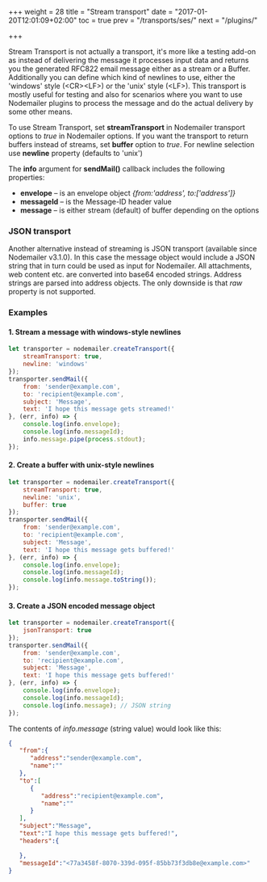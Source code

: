 +++
weight = 28
title = "Stream transport"
date = "2017-01-20T12:01:09+02:00"
toc = true
prev = "/transports/ses/"
next = "/plugins/"

+++

Stream Transport is not actually a transport, it's more like a testing add-on as instead of delivering the message it processes input data and returns you the generated RFC822 email message either as a stream or a Buffer. Additionally you can define which kind of newlines to use, either the 'windows' style (&lt;CR&gt;&lt;LF&gt;) or the 'unix' style (&lt;LF&gt;). This transport is mostly useful for testing and also for scenarios where you want to use Nodemailer plugins to process the message and do the actual delivery by some other means.

To use Stream Transport, set **streamTransport** in Nodemailer transport options to *true* in Nodemailer options. If you want the transport to return buffers instead of streams, set **buffer** option to *true*. For newline selection use **newline** property (defaults to 'unix')

The **info** argument for **sendMail()** callback includes the following properties:

- **envelope** – is an envelope object *{from:'address', to:['address']}*
- **messageId** – is the Message-ID header value
- **message** – is either stream (default) of buffer depending on the options

### JSON transport

Another alternative instead of streaming is JSON transport (available since Nodemailer v3.1.0). In this case the message object would include a JSON string that in turn could be used as input for Nodemailer. All attachments, web content etc. are converted into base64 encoded strings. Address strings are parsed into address objects. The only downside is that *raw* property is not supported.

### Examples

#### 1\. Stream a message with windows-style newlines

```javascript
let transporter = nodemailer.createTransport({
    streamTransport: true,
    newline: 'windows'
});
transporter.sendMail({
    from: 'sender@example.com',
    to: 'recipient@example.com',
    subject: 'Message',
    text: 'I hope this message gets streamed!'
}, (err, info) => {
    console.log(info.envelope);
    console.log(info.messageId);
    info.message.pipe(process.stdout);
});
```

#### 2\. Create a buffer with unix-style newlines

```javascript
let transporter = nodemailer.createTransport({
    streamTransport: true,
    newline: 'unix',
    buffer: true
});
transporter.sendMail({
    from: 'sender@example.com',
    to: 'recipient@example.com',
    subject: 'Message',
    text: 'I hope this message gets buffered!'
}, (err, info) => {
    console.log(info.envelope);
    console.log(info.messageId);
    console.log(info.message.toString());
});
```

#### 3\. Create a JSON encoded message object

```javascript
let transporter = nodemailer.createTransport({
    jsonTransport: true
});
transporter.sendMail({
    from: 'sender@example.com',
    to: 'recipient@example.com',
    subject: 'Message',
    text: 'I hope this message gets buffered!'
}, (err, info) => {
    console.log(info.envelope);
    console.log(info.messageId);
    console.log(info.message); // JSON string
});
```

The contents of *info.message* (string value) would look like this:

```json
{
   "from":{
      "address":"sender@example.com",
      "name":""
   },
   "to":[
      {
         "address":"recipient@example.com",
         "name":""
      }
   ],
   "subject":"Message",
   "text":"I hope this message gets buffered!",
   "headers":{

   },
   "messageId":"<77a3458f-8070-339d-095f-85bb73f3db8e@example.com>"
}
```
